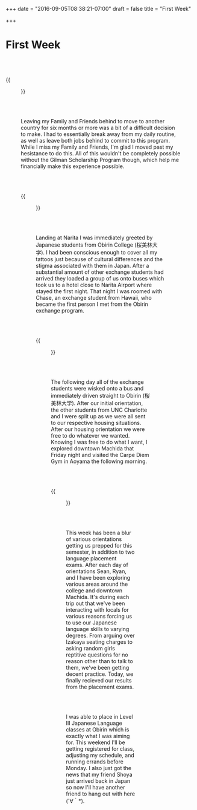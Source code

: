 +++
date = "2016-09-05T08:38:21-07:00"
draft = false
title = "First Week"

+++


# First Week

<br><br>

{{<figure src="../img/fuchinobeStation.jpg" title="Fuchinobe Station" width="460" height="340" border="2">}}

<br><br>

<p>Leaving my Family and Friends behind to move to another country for six months or more was a bit of a difficult decision to make. I had to essentially break away from my daily routine, as well as leave both jobs behind to commit to this program. While I miss my Family and Friends, I'm glad I moved past my hesistance to do this. All of this wouldn't be completely possible without the Gilman Scholarship Program though, which help me financially make this experience possible.</p> 

<br><br>

{{<figure src="../img/obirinScenery.jpg" title="Obirin 桜美林大学, Machida-Shi, Tokyo, Japan " width="460" height="340" border="2">}}


<br><br>

<p>Landing at Narita I was immediately greeted by Japanese students from Obirin College (桜美林大学). I had been conscious enough to cover all my tattoos just because of cultural differences and the stigma associated with them in Japan. After a substantial amount of other exchange students had arrived they loaded a group of us onto buses which took us to a hotel close to Narita Airport where stayed the first night. That night I was roomed with Chase, an exchange student from Hawaii, who became the first person I met from the Obirin exchange program.</p>

<br><br>

{{<figure src="../img/carpeDiemAoyama.jpg" title="Carpe Diem BJJ - Aoyama, Tokyo, Japan " width="460" height="340" border="2">}}

<br><br>

<p>The following day all of the exchange students were wisked onto a bus and immediately driven straight to Obirin (桜美林大学). After our initial orientation, the other students from UNC Charlotte and I were split up as we were all sent to our respective housing situations. After our housing orientation we were free to do whatever we wanted. Knowing I was free to do what I want, I explored downtown Machida that Friday night and visited the Carpe Diem Gym in Aoyama the following morning. 

<br><br>

{{<figure src="../img/shibuya.jpg" title="Downtown Shibuya, Tokyo, Japan" with="460" height="340" border="2">}}

<br><br>

<p>This week has been a blur of various orientations getting us prepped for this semester, in addition to two language placement exams. After each day of orientations Sean, Ryan, and I have been exploring various areas around the college and downtown Machida. It's during each trip out that we've been interacting with locals for various reasons forcing us to use our Japanese language skills to varying degrees. From arguing over Izakaya seating charges to asking random girls reptitive questions for no reason other than to talk to them, we've been getting decent practice. Today, we finally recieved our results from the placement exams.</p>

<br><br>

<p>I was able to place in Level III Japanese Language classes at Obirin which is exactly what I was aiming for. This weekend I'll be getting registered for class, adjusting my schedule, and running errands before Monday. I also just got the news that my friend Shoya just arrived back in Japan so now I'll have another friend to hang out with here (´∀｀*).</p>





